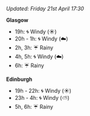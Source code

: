 *Updated: Friday 21st April 17:30*

**Glasgow**

* 19h: :cyclone: Windy (:sunny:)
* 20h - 1h: :cyclone: Windy (:cloud:)
* 2h, 3h: :umbrella: Rainy
* 4h, 5h: :cyclone: Windy (:cloud:)
* 6h: :umbrella: Rainy

**Edinburgh**

* 19h - 22h: :cyclone: Windy (:sunny:)
* 23h - 4h: :cyclone: Windy (:partly_sunny:)
* 5h, 6h: :umbrella: Rainy
